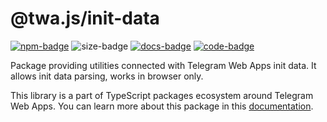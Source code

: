 # @twa.js/init-data

[code-link]: https://github.com/Telegram-Web-Apps/twa.js/tree/master/packages/init-data

[code-badge]: https://img.shields.io/badge/source-black?logo=github

[docs-link]: https://docs.twa.dev/docs/libraries/twa-js-init-data

[docs-badge]: https://img.shields.io/badge/documentation-blue?logo=gitbook&logoColor=white

[npm-link]: https://npmjs.com/package/@twa.js/init-data

[npm-badge]: https://img.shields.io/npm/v/@twa.js/init-data?logo=npm

[size-badge]: https://img.shields.io/bundlephobia/minzip/@twa.js/init-data


[![npm-badge]][npm-link]
![size-badge]
[![docs-badge]][docs-link]
[![code-badge]][code-link]

Package providing utilities connected with Telegram Web Apps init data. It
allows init data parsing, works in browser only.

This library is a part of TypeScript packages ecosystem around Telegram Web
Apps. You can learn more about this package in this
[documentation](https://docs.twa.dev/docs/libraries/twa-js-init-data).

